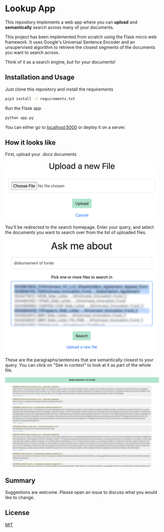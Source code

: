 # Lookup App

This repository implements a web app where you can **upload** and **semantically** search across many of your documents.

This project has been implemented from scratch using the Flask micro web framework. It uses Google's Universal Sentence Encoder and an unsupervised algorithm to retrieve the closest segments of the documents you want to search across.

Think of it as a search engine, but for your documents!

## Installation and Usage

Just clone this repository and install the requirements

```bash
pip3 install -r requirements.txt
```
Run the Flask app
```bash
python app.py
```
You can either go to [localhost:5000](http://localhost:5000/) or deploy it on a server.

## How it looks like
First, upload your .docx documents
<p align="center">
<img src="upload-page.png" width="500">
</p>

You'll be redirected to the search homepage. Enter your query, and select the documents you want to search over from the list of uploaded files.
<p align="center">
<img src="search-homepage.png" width="500">
</p>

These are the paragraphs/sentences that are semantically closest to your query. You can click on "See in context" to look at it as part of the whole file.

<p align="center">
<img src="search-result.png" width="1000">
</p>

## Summary

Suggestions are welcome. Please open an issue to discuss what you would like to change.

## License
[MIT](https://choosealicense.com/licenses/mit/)
